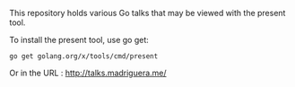 This repository holds various Go talks that may be viewed with the present tool.

To install the present tool, use go get:

	go get golang.org/x/tools/cmd/present

Or in the URL : http://talks.madriguera.me/
